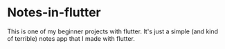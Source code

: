 # Notes-in-flutter
This is one of my beginner projects with flutter.
It's just a simple (and kind of terrible) notes app that I made with flutter.
